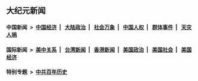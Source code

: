 ## 大纪元新闻

#### 中国新闻 &nbsp;>&nbsp; [中国经济](indexes/ncid283/README.md?06231645) &nbsp;| &nbsp; [大陆政治](indexes/ncid277/README.md?06231645) &nbsp;| &nbsp; [社会万象](indexes/ncid282/README.md?06231645) &nbsp;| &nbsp; [中国人权](indexes/ncid278/README.md?06231645) &nbsp;| &nbsp; [群体事件](indexes/ncid279/README.md?06231645) &nbsp;| &nbsp; [天灾人祸](indexes/ncid280/README.md?06231645)

#### 国际新闻 &nbsp;>&nbsp; [美中关系](indexes/nf1412576/README.md?06231645) &nbsp;| &nbsp; [台湾新闻](indexes/ncid1349361/README.md?06231645) &nbsp;| &nbsp; [香港新闻](indexes/ncid1349362/README.md?06231645) &nbsp;| &nbsp; [美国政治](indexes/ncid1078159/README.md?06231645) &nbsp;| &nbsp; [美国社会](indexes/ncid1078160/README.md?06231645) &nbsp;| &nbsp; [美国经济](indexes/ncid1078158/README.md?06231645)

#### 特别专题 &nbsp;>&nbsp; [中共百年历史](https://github.com/epoch-news/epoch-special/blob/master/README.md?06231645)  
